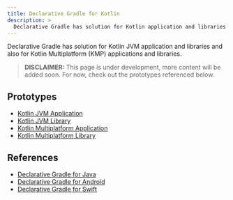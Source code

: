 ```yaml
---
title: Declarative Gradle for Kotlin
description: >
  Declarative Gradle has solution for Kotlin application and libraries
---
```


Declarative Gradle has solution for Kotlin JVM application and libraries and
also for Kotlin Multiplatform (KMP) applications and libraries.

> **DISCLAIMER:** This page is under development, more content will be added soon.
> For now, check out the prototypes referenced below.

## Prototypes

- [Kotlin JVM Application](../../unified-prototype/testbed-kotlin-jvm-application/)
- [Kotlin JVM Library](../../unified-prototype/testbed-kotlin-jvm-library/)
- [Kotlin Multiplatform Application](../../unified-prototype/testbed-kotlin-application/)
- [Kotlin Multiplatform Library](../../unified-prototype/testbed-kotlin-library/)

## References

- [Declarative Gradle for Java](../java/README.md)
- [Declarative Gradle for Android](../android/README.md)
- [Declarative Gradle for Swift](../swift/README.md)
